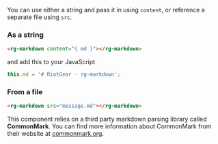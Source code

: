 You can use either a string and pass it in using `content`, or reference a separate file using `src`.

### As a string

```html
<rg-markdown content="{ md }"></rg-markdown>
```

and add this to your JavaScript

```javascript
this.md = '# RiotGear - rg-markdown';
```

### From a file

```html
<rg-markdown src="message.md"></rg-markdown>
```

This component relies on a third party markdown parsing library called **CommonMark**. You can find more information
about CommonMark from their website at <a href="http://commonmark.org">commonmark.org</a>.
